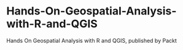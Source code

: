 # Hands-On-Geospatial-Analysis-with-R-and-QGIS
Hands On Geospatial Analysis with R and QGIS, published by Packt
